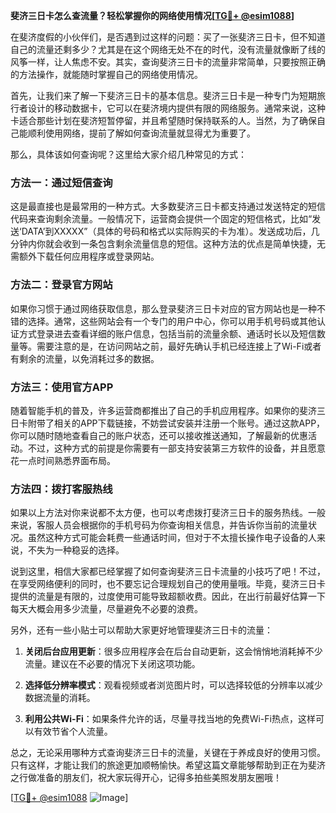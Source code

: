 **斐济三日卡怎么查流量？轻松掌握你的网络使用情况[[TG💪+ @esim1088](https://t.me/s/esim1088)]**

在斐济度假的小伙伴们，是否遇到过这样的问题：买了一张斐济三日卡，但不知道自己的流量还剩多少？尤其是在这个网络无处不在的时代，没有流量就像断了线的风筝一样，让人焦虑不安。其实，查询斐济三日卡的流量非常简单，只要按照正确的方法操作，就能随时掌握自己的网络使用情况。

首先，让我们来了解一下斐济三日卡的基本信息。斐济三日卡是一种专门为短期旅行者设计的移动数据卡，它可以在斐济境内提供有限的网络服务。通常来说，这种卡适合那些计划在斐济短暂停留，并且希望随时保持联系的人。当然，为了确保自己能顺利使用网络，提前了解如何查询流量就显得尤为重要了。

那么，具体该如何查询呢？这里给大家介绍几种常见的方式：

### 方法一：通过短信查询

这是最直接也是最常用的一种方式。大多数斐济三日卡都支持通过发送特定的短信代码来查询剩余流量。一般情况下，运营商会提供一个固定的短信格式，比如“发送‘DATA’到XXXXX”（具体的号码和格式以实际购买的卡为准）。发送成功后，几分钟内你就会收到一条包含剩余流量信息的短信。这种方法的优点是简单快捷，无需额外下载任何应用程序或登录网站。

### 方法二：登录官方网站

如果你习惯于通过网络获取信息，那么登录斐济三日卡对应的官方网站也是一种不错的选择。通常，这些网站会有一个专门的用户中心，你可以用手机号码或其他认证方式登录进去查看详细的账户信息，包括当前的流量余额、通话时长以及短信数量等。需要注意的是，在访问网站之前，最好先确认手机已经连接上了Wi-Fi或者有剩余的流量，以免消耗过多的数据。

### 方法三：使用官方APP

随着智能手机的普及，许多运营商都推出了自己的手机应用程序。如果你的斐济三日卡附带了相关的APP下载链接，不妨尝试安装并注册一个账号。通过这款APP，你可以随时随地查看自己的账户状态，还可以接收推送通知，了解最新的优惠活动。不过，这种方式的前提是你需要有一部支持安装第三方软件的设备，并且愿意花一点时间熟悉界面布局。

### 方法四：拨打客服热线

如果以上方法对你来说都不太方便，也可以考虑拨打斐济三日卡的服务热线。一般来说，客服人员会根据你的手机号码为你查询相关信息，并告诉你当前的流量状况。虽然这种方式可能会耗费一些通话时间，但对于不太擅长操作电子设备的人来说，不失为一种稳妥的选择。

说到这里，相信大家都已经掌握了如何查询斐济三日卡流量的小技巧了吧！不过，在享受网络便利的同时，也不要忘记合理规划自己的使用量哦。毕竟，斐济三日卡提供的流量是有限的，过度使用可能导致超额收费。因此，在出行前最好估算一下每天大概会用多少流量，尽量避免不必要的浪费。

另外，还有一些小贴士可以帮助大家更好地管理斐济三日卡的流量：

1. **关闭后台应用更新**：很多应用程序会在后台自动更新，这会悄悄地消耗掉不少流量。建议在不必要的情况下关闭这项功能。
   
2. **选择低分辨率模式**：观看视频或者浏览图片时，可以选择较低的分辨率以减少数据流量的消耗。
   
3. **利用公共Wi-Fi**：如果条件允许的话，尽量寻找当地的免费Wi-Fi热点，这样可以有效节省个人流量。

总之，无论采用哪种方式查询斐济三日卡的流量，关键在于养成良好的使用习惯。只有这样，才能让我们的旅途更加顺畅愉快。希望这篇文章能够帮助到正在为斐济之行做准备的朋友们，祝大家玩得开心，记得多拍些美照发朋友圈哦！

[[TG💪+ @esim1088](https://t.me/s/esim1088) ![Image](https://i.postimg.cc/4NQfJmqS/Snipaste-2025-05-13-00-14-12.png)]